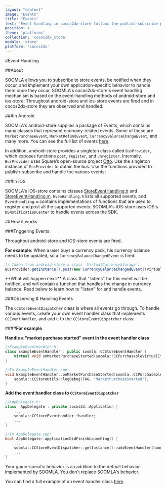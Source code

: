 ```yaml
---
layout: "content"
image: "Events"
title: "Events"
text: "Event handling in cocos2dx-store follows the publish-subscribe pattern."
position: 4
theme: 'platforms'
collection: 'cocos2dx_store'
module: 'store'
platform: 'cocos2dx'
---
```


#Event Handling

##About

SOOMLA allows you to subscribe to store events, be notified when they occur, and implement your own application-specific behavior to handle them once they occur. SOOMLA's cocos2dx-store's event handling mechanism is based on the event-handling methods of android-store and ios-store. Throughout android-store and ios-store events are fired and in cocos2dx-store they are observed and handled.

###In Android

SOOMLA's android-store supplies a package of Events, which contains many classes that represent economy-related events. Some of these are `MarketPurchaseEvent`, `MarketRefundEvent`, `CurrencyBalanceChangeEvent`, and many more. You can see the full list of events [here](https://github.com/soomla/android-store/tree/master/SoomlaAndroidStore/src/com/soomla/store/events).

In addition, android-store provides a singleton class called `BusProvider`, which exposes functions `post`, `register`, and `unregister`. Internally, `BusProvider` uses Square’s open-source project [Otto](http://square.github.io/otto/). Use the singleton instance of `BusProvider` to obtain the bus. Use the functions provided to publish-subscribe and handle the various events:

###In iOS

SOOMLA's iOS-store contains classes [StoreEventHandling.h](https://github.com/soomla/ios-store/blob/master/SoomlaiOSStore/StoreEventHandling.h) and [StoreEventHandling.m](https://github.com/soomla/ios-store/blob/master/SoomlaiOSStore/StoreEventHandling.m). `EvenHandling.h` lists all supported events, and `EventHandling.m` contains implementations of functions that are used to register and post all the supported events. SOOMLA's iOS-store uses iOS's `NSNotificationCenter` to handle events across the SDK.

##How it works

###Triggering Events

Throughout android-store and iOS-store events are fired.

**For example:** When a user buys a currency pack, his currency balance needs to be updated, so a `CurrencyBalanceChangedEvent` is fired.

``` cs
// Taken from android-store's class `VirtualCurrencyStorage`:
BusProvider.getInstance().post(new CurrencyBalanceChangedEvent((VirtualCurrency)item, balance, amountAdded));
```

<div class="info-box">**What will happen next:** A class that "listens" for this event will be notified, and will contain a function that handles the change in currency balance. Read below to learn how to "listen" for and handle events.</div>

###Observing & Handling Events

The `CCStoreEventDispatcher` class is where all events go through. To handle various events, create your own event handler class that implements `CCEventHandler`, and add it to the `CCStoreEventDispatcher` class:

####**For example**


**Handle a "market purchase started" event in the event handler class**
``` cpp
//ExampleEventHandler.h:
class ExampleEventHandler : public soomla::CCStoreEventHandler {
    virtual void onMarketPurchaseStarted(soomla::CCPurchasableVirtualItem *purchasableVirtualItem);
}

//In ExampleEventHandler.cpp:
void ExampleEventHandler::onMarketPurchaseStarted(soomla::CCPurchasableVirtualItem *purchasableVirtualItem) {
    soomla::CCStoreUtils::logDebug(TAG, "MarketPurchaseStarted");
}
```

**Add the event handler class to `CCStoreEventDispatcher`**
``` cpp
//AppDelegate.h:
class  AppDelegate : private cocos2d::Application {
    ...
    soomla::CCStoreEventHandler *handler;
    ...
}

//In AppDelegate.cpp:
bool AppDelegate::applicationDidFinishLaunching() {
    ...
    soomla::CCStoreEventDispatcher::getInstance()->addEventHandler(handler);
    ...
}
```

<div class="info-box">Your game-specific behavior is an addition to the default behavior implemented by SOOMLA. You don't replace SOOMLA's behavior.</div>

You can find a full example of an event handler class [here](https://github.com/soomla/cocos2dx-store-example/blob/master/Classes/ExampleEventHandler.h).
